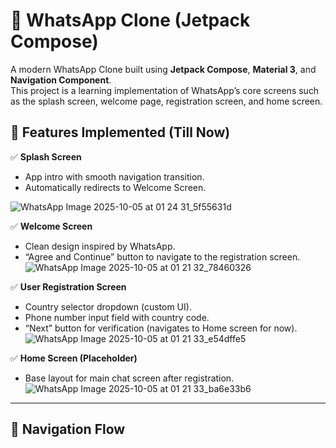 # 🔴 WhatsApp Clone (Jetpack Compose)

A modern WhatsApp Clone built using **Jetpack Compose**, **Material 3**, and **Navigation Component**.  
This project is a learning implementation of WhatsApp’s core screens such as the splash screen, welcome page, registration screen, and home screen.


## 🚀 Features Implemented (Till Now)

✅ **Splash Screen**  
- App intro with smooth navigation transition.  
- Automatically redirects to Welcome Screen.
  
![WhatsApp Image 2025-10-05 at 01 24 31_5f55631d](https://github.com/user-attachments/assets/c088ec20-f67c-416a-9a26-0a1794d90c3a)


✅ **Welcome Screen**  
- Clean design inspired by WhatsApp.  
- “Agree and Continue” button to navigate to the registration screen.
  ![WhatsApp Image 2025-10-05 at 01 21 32_78460326](https://github.com/user-attachments/assets/eba50b79-3295-44e6-b35d-0e792863af05)


✅ **User Registration Screen**  
- Country selector dropdown (custom UI).  
- Phone number input field with country code.  
- “Next” button for verification (navigates to Home screen for now).
  ![WhatsApp Image 2025-10-05 at 01 21 33_e54dffe5](https://github.com/user-attachments/assets/7393e346-ffaf-4b2b-b0d5-6e1600ee9e51)


✅ **Home Screen (Placeholder)**  
- Base layout for main chat screen after registration.
![WhatsApp Image 2025-10-05 at 01 21 33_ba6e33b6](https://github.com/user-attachments/assets/251afba7-d214-4a9c-8887-479b0b74c230)

---

## 🧭 Navigation Flow

